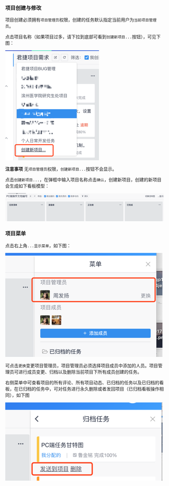 ### 项目创建与修改
项目创建必须拥有`项目管理员`权限，创建的任务默认指定当前用户为`当前项目管理员`。

点击项目名称（如果项目过多，请下拉到底部可看到`创建新项目...`按钮），可见下图：

![](/assets/o_1cq0o1j3418gd1tml1pmt11sb6mn19.png)

**注意事项**
无`项目管理员`权限，`创建新项目...`按钮不会显示。

点击`创建新项目...`，在弹框中输入项目名称点击`确认`，创建新项目，创建的新项目会生成如下看板模型：

![](/assets/o_1cq0ohcuo12igcdlfo857u24p1e.png)

### 项目菜单
点击右上角`...显示菜单`，如下图：

![](/assets/o_1cq0msbcs152n1vgk2ggavoc1aj.png)

可点击`更换`变更项目管理员，项目管理员必须选择项目成员中添加的人员。项目管理员可进行成员变更、归档以及删除当前项目下所有成员创建的任务。

右侧菜单中可查看项目的所有评论、所有项目动态、已归档的任务以及已归档的看板，在已归档的任务中，可对任务进行永久删除或者发回项目（已归档看板操作相同），如下图

![](/assets/o_1cq0nngvr10a1vbs1meu1d7n17rpv.png)



